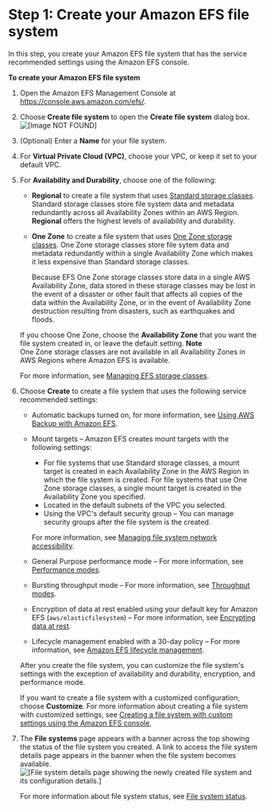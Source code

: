 # Step 1: Create your Amazon EFS file system<a name="gs-step-two-create-efs-resources"></a>

In this step, you create your Amazon EFS file system that has the service recommended settings using the Amazon EFS console\.

**To create your Amazon EFS file system**

1. Open the Amazon EFS Management Console at [https://console\.aws\.amazon\.com/efs/](https://console.aws.amazon.com/efs/)\.

1. Choose **Create file system** to open the **Create file system** dialog box\.  
![\[Image NOT FOUND\]](http://docs.aws.amazon.com/efs/latest/ug/images/console2-create-file-system.png)

1. \(Optional\) Enter a **Name** for your file system\.

1. For **Virtual Private Cloud \(VPC\)**, choose your VPC, or keep it set to your default VPC\.

1. For **Availability and Durability**, choose one of the following:
   + **Regional** to create a file system that uses [Standard storage classes](storage-classes.md#regional-sc)\. Standard storage classes store file system data and metadata redundantly across all Availability Zones within an AWS Region\. **Regional** offers the highest levels of availability and durability\.
   + **One Zone** to create a file system that uses [One Zone storage classes](storage-classes.md#one-zone-sc)\. One Zone storage classes store file sytem data and metadata redundantly within a single Availability Zone which makes it less expensive than Standard storage classes\.

     Because EFS One Zone storage classes store data in a single AWS Availability Zone, data stored in these storage classes may be lost in the event of a disaster or other fault that affects all copies of the data within the Availability Zone, or in the event of Availability Zone destruction resulting from disasters, such as earthquakes and floods\.

   If you choose One Zone, choose the **Availability Zone** that you want the file system created in, or leave the default setting\.
**Note**  
One Zone storage classes are not available in all Availability Zones in AWS Regions where Amazon EFS is available\.

   For more information, see [Managing EFS storage classes](storage-classes.md)\.

1. Choose **Create** to create a file system that uses the following service recommended settings:
   + Automatic backups turned on, for more information, see [Using AWS Backup with Amazon EFS](awsbackup.md)\.
   + Mount targets – Amazon EFS creates mount targets with the following settings:
     + For file systems that use Standard storage classes, a mount target is created in each Availability Zone in the AWS Region in which the file system is created\. For file systems that use One Zone storage classes, a single mount target is created in the Availability Zone you specified\.
     + Located in the default subnets of the VPC you selected\.
     + Using the VPC's default security group – You can manage security groups after the file system is the created\.

     For more information, see [Managing file system network accessibility](manage-fs-access.md)\.
   + General Purpose performance mode – For more information, see [Performance modes](performance.md#performancemodes)\.
   + Bursting throughput mode – For more information, see [Throughput modes](performance.md#throughput-modes)\.
   + Encryption of data at rest enabled using your default key for Amazon EFS \(`aws/elasticfilesystem`\) – For more information, see [Encrypting data at rest](encryption-at-rest.md)\.
   + Lifecycle management enabled with a 30\-day policy – For more information, see [Amazon EFS lifecycle management](lifecycle-management-efs.md)\.

   After you create the file system, you can customize the file system's settings with the exception of availability and durability, encryption, and performance mode\.

   If you want to create a file system with a customized configuration, choose **Customize**\. For more information about creating a file system with customized settings, see [Creating a file system with custom settings using the Amazon EFS console](creating-using-create-fs.md#creating-using-fs-part1-console), 

1. The **File systems** page appears with a banner across the top showing the status of the file system you created\. A link to access the file system details page appears in the banner when the file system becomes available\.  
![\[File system details page showing the newly created file system and its configuration details.\]](http://docs.aws.amazon.com/efs/latest/ug/images/console2-efs-filesystem-details.png)

   For more information about file system status, see [File system status](file-system-state.md)\.